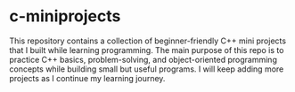 # c-miniprojects
This repository contains a collection of beginner-friendly C++ mini projects that I built while learning programming. The main purpose of this repo is to practice C++ basics, problem-solving, and object-oriented programming concepts while building small but useful programs. I will keep adding more projects as I continue my learning journey.
